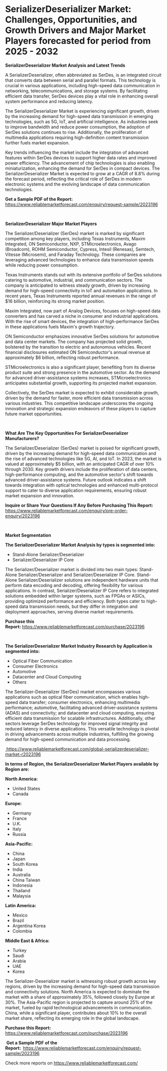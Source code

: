 <p><h1>SerializerDeserializer Market: Challenges, Opportunities, and Growth Drivers and Major Market Players forecasted for period from 2025 - 2032</h1></p><p><strong>SerializerDeserializer Market Analysis and Latest Trends</strong></p>
<p><p>A SerializerDeserializer, often abbreviated as SerDes, is an integrated circuit that converts data between serial and parallel formats. This technology is crucial in various applications, including high-speed data communication in networking, telecommunications, and storage systems. By facilitating efficient data transfer, SerDes devices play a vital role in enhancing overall system performance and reducing latency.</p><p>The SerializerDeserializer Market is experiencing significant growth, driven by the increasing demand for high-speed data transmission in emerging technologies, such as 5G, IoT, and artificial intelligence. As industries seek to improve bandwidth and reduce power consumption, the adoption of SerDes solutions continues to rise. Additionally, the proliferation of multimedia applications requiring high-definition content transmission further fuels market expansion.</p><p>Key trends influencing the market include the integration of advanced features within SerDes devices to support higher data rates and improved power efficiency. The advancement of chip technologies is also enabling miniaturization, enhancing the demand for SerDes in compact devices. The SerializerDeserializer Market is expected to grow at a CAGR of 8.8% during the forecast period, reflecting the critical role of SerDes in modern electronic systems and the evolving landscape of data communication technologies.</p></p>
<p><strong>Get a Sample PDF of the Report:&nbsp;</strong> <a href="https://www.reliablemarketforecast.com/enquiry/request-sample/2023196?utm_campaign=2780&utm_medium=2&utm_source=Github&utm_content=ia&utm_term=29032025&utm_id=serializerdeserializer">https://www.reliablemarketforecast.com/enquiry/request-sample/2023196</a></p>
<p>&nbsp;</p>
<p><strong>SerializerDeserializer Major Market Players</strong></p>
<p><p>The Serializer/Deserializer (SerDes) market is marked by significant competition among key players, including Texas Instruments, Maxim Integrated, ON Semiconductor, NXP, STMicroelectronics, Avago (Broadcom), ROHM Semiconductor, Cypress, Intesil (Renesas), Semtech, Vitesse (Microsemi), and Faraday Technology. These companies are leveraging advanced technologies to enhance data transmission speeds while reducing power consumption.</p><p>Texas Instruments stands out with its extensive portfolio of SerDes solutions catering to automotive, industrial, and communication sectors. The company is anticipated to witness steady growth, driven by increasing demand for high-speed connectivity in IoT and automation applications. In recent years, Texas Instruments reported annual revenues in the range of $16 billion, reinforcing its strong market position.</p><p>Maxim Integrated, now part of Analog Devices, focuses on high-speed data converters and has carved a niche in consumer and industrial applications. With the rise of smart devices, the integration of high-performance SerDes in these applications fuels Maxim's growth trajectory.</p><p>ON Semiconductor emphasizes innovative SerDes solutions for automotive and data center markets. The company has projected solid growth, bolstered by the transition to electric and autonomous vehicles. Recent financial disclosures estimated ON Semiconductor's annual revenue at approximately $6 billion, reflecting robust performance.</p><p>STMicroelectronics is also a significant player, benefiting from its diverse product suite and strong presence in the automotive sector. As the demand for advanced driver-assistance systems increases, STMicroelectronics anticipates substantial growth, supporting its projected market expansion.</p><p>Collectively, the SerDes market is expected to exhibit considerable growth, driven by the demand for faster, more efficient data transmission across various industries. This competitive landscape underscores the ongoing innovation and strategic expansion endeavors of these players to capture future market opportunities.</p></p>
<p>&nbsp;</p>
<p><strong>What Are The Key Opportunities For SerializerDeserializer Manufacturers?</strong></p>
<p><p>The Serializer/Deserializer (SerDes) market is poised for significant growth, driven by the increasing demand for high-speed data communication and the rise of advanced technologies like 5G, AI, and IoT. In 2023, the market is valued at approximately $5 billion, with an anticipated CAGR of over 10% through 2030. Key growth drivers include the proliferation of data centers, high-performance computing, and the automotive sector's shift towards advanced driver-assistance systems. Future outlook indicates a shift towards integration with optical technologies and enhanced multi-protocol support to cater to diverse application requirements, ensuring robust market expansion and innovation.</p></p>
<p><strong>Inquire or Share Your Questions If Any Before Purchasing This Report:</strong> <a href="https://www.reliablemarketforecast.com/enquiry/pre-order-enquiry/2023196?utm_campaign=2780&utm_medium=2&utm_source=Github&utm_content=ia&utm_term=29032025&utm_id=serializerdeserializer">https://www.reliablemarketforecast.com/enquiry/pre-order-enquiry/2023196</a></p>
<p>&nbsp;</p>
<p><strong>Market Segmentation</strong></p>
<p><strong>The SerializerDeserializer Market Analysis by types is segmented into:</strong></p>
<p><ul><li>Stand-Alone Serializer/Deserializer</li><li>Serializer/Deserializer IP Core</li></ul></p>
<p><p>The Serializer/Deserializer market is divided into two main types: Stand-Alone Serializer/Deserializer and Serializer/Deserializer IP Core. Stand-Alone Serializer/Deserializer solutions are independent hardware units that perform data encoding and decoding, offering flexibility for various applications. In contrast, Serializer/Deserializer IP Core refers to integrated solutions embedded within larger systems, such as FPGAs or ASICs, providing optimized performance and efficiency. Both types cater to high-speed data transmission needs, but they differ in integration and deployment approaches, serving diverse market requirements.</p></p>
<p><strong>Purchase this Report:&nbsp;</strong><a href="https://www.reliablemarketforecast.com/purchase/2023196?utm_campaign=2780&utm_medium=2&utm_source=Github&utm_content=ia&utm_term=29032025&utm_id=serializerdeserializer">https://www.reliablemarketforecast.com/purchase/2023196</a></p>
<p>&nbsp;</p>
<p><strong>The SerializerDeserializer Market Industry Research by Application is segmented into:</strong></p>
<p><ul><li>Optical Fiber Communication</li><li>Consumer Electronics</li><li>Automotive</li><li>Datacenter and Cloud Computing</li><li>Others</li></ul></p>
<p><p>The Serializer-Deserializer (SerDes) market encompasses various applications such as optical fiber communication, which enables high-speed data transfer; consumer electronics, enhancing multimedia performance; automotive, facilitating advanced driver-assistance systems (ADAS) and connectivity; and datacenter and cloud computing, ensuring efficient data transmission for scalable infrastructures. Additionally, other sectors leverage SerDes technology for improved signal integrity and reduced latency in diverse applications. This versatile technology is pivotal in driving advancements across multiple industries, fulfilling the growing demand for high-speed communication and data processing.</p></p>
<p><a href="https://www.reliablemarketforecast.com/global-serializerdeserializer-market-r2023196?utm_campaign=2780&utm_medium=2&utm_source=Github&utm_content=ia&utm_term=29032025&utm_id=serializerdeserializer">&nbsp;https://www.reliablemarketforecast.com/global-serializerdeserializer-market-r2023196</a></p>
<p><strong>In terms of Region, the SerializerDeserializer Market Players available by Region are:</strong></p>
<p>
    <p> <strong> North America: </strong>
        <ul>
            <li>United States</li>
            <li>Canada</li>
        </ul>
        </p> 
    <p> <strong> Europe: </strong>
        <ul>
            <li>Germany</li>
            <li>France</li>
            <li>U.K.</li>
            <li>Italy</li>
            <li>Russia</li>
        </ul>
        </p> 
    <p> <strong> Asia-Pacific: </strong>
        <ul>
            <li>China</li>
            <li>Japan</li>
            <li>South Korea</li>
            <li>India</li>
            <li>Australia</li>
            <li>China Taiwan</li>
            <li>Indonesia</li>
            <li>Thailand</li>
            <li>Malaysia</li>
        </ul>
        </p> 
    <p> <strong> Latin America: </strong>
        <ul>
            <li>Mexico</li>
            <li>Brazil</li>
            <li>Argentina Korea</li>
            <li>Colombia</li>
        </ul>
        </p> 
    <p> <strong> Middle East & Africa: </strong>
        <ul>
            <li>Turkey</li>
            <li>Saudi</li>
            <li>Arabia</li>
            <li>UAE</li>
            <li>Korea</li>
        </ul>
    </p>
    </p>
<p><p>The Serializer-Deserializer market is witnessing robust growth across key regions, driven by the increasing demand for high-speed data transmission and connectivity solutions. North America is expected to dominate the market with a share of approximately 35%, followed closely by Europe at 30%. The Asia-Pacific region is projected to capture around 25% of the market, fueled by rapid technological advancements in communication. China, while a significant player, contributes about 10% to the overall market share, reflecting its emerging role in the global landscape.</p></p>
<p><strong>Purchase this Report: </strong><a href="https://www.reliablemarketforecast.com/purchase/2023196?utm_campaign=2780&utm_medium=2&utm_source=Github&utm_content=ia&utm_term=29032025&utm_id=serializerdeserializer">https://www.reliablemarketforecast.com/purchase/2023196</a></p>
<p>&nbsp;<strong>Get a Sample PDF of the Report:&nbsp;&nbsp;</strong><a href="https://www.reliablemarketforecast.com/enquiry/request-sample/2023196?utm_campaign=2780&utm_medium=2&utm_source=Github&utm_content=ia&utm_term=29032025&utm_id=serializerdeserializer">https://www.reliablemarketforecast.com/enquiry/request-sample/2023196</a></p>
<p><strong></strong></p>
<p>Check more reports on <a href="https://www.reliablemarketforecast.com/?utm_campaign=2780&utm_medium=2&utm_source=Github&utm_content=ia&utm_term=29032025&utm_id=serializerdeserializer">https://www.reliablemarketforecast.com/</a></p>